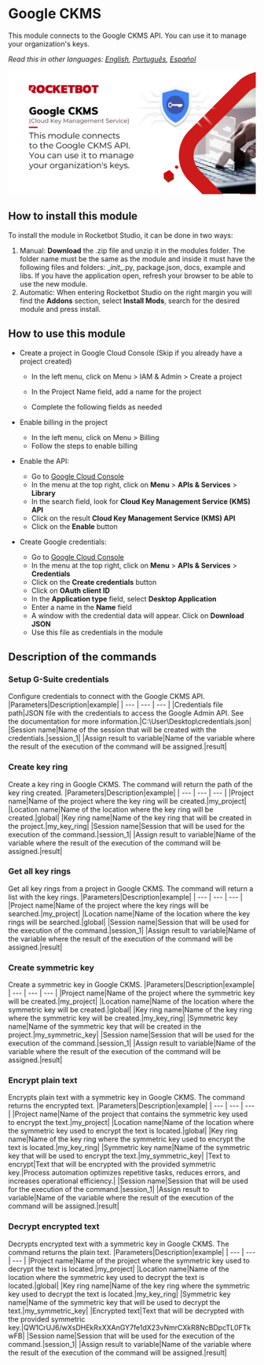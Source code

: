 # Google CKMS
  
This module connects to the Google CKMS API. You can use it to manage your organization's keys.  

*Read this in other languages: [English](Manual_GoogleCKMS.md), [Português](Manual_GoogleCKMS.pr.md), [Español](Manual_GoogleCKMS.es.md)*
  
![banner](imgs/Banner_GoogleCKMS.jpg)
## How to install this module
  
To install the module in Rocketbot Studio, it can be done in two ways:
1. Manual: __Download__ the .zip file and unzip it in the modules folder. The folder name must be the same as the module and inside it must have the following files and folders: \__init__.py, package.json, docs, example and libs. If you have the application open, refresh your browser to be able to use the new module.
2. Automatic: When entering Rocketbot Studio on the right margin you will find the **Addons** section, select **Install Mods**, search for the desired module and press install.  

## How to use this module

- Create a project in Google Cloud Console (Skip if you already have a project created)
  - In the left menu, click on Menu > IAM & Admin > Create a project

  - In the Project Name field, add a name for the project

  - Complete the following fields as needed

- Enable billing in the project
    - In the left menu, click on Menu > Billing
    - Follow the steps to enable billing

- Enable the API:
    - Go to [Google Cloud Console](https://console.cloud.google.com/)
    - In the menu at the top right, click on **Menu** > **APIs & Services** > **Library**
    - In the search field, look for **Cloud Key Management Service (KMS) API**
    - Click on the result **Cloud Key Management Service (KMS) API**
    - Click on the **Enable** button

- Create Google credentials:
    - Go to [Google Cloud Console](https://console.cloud.google.com/)
    - In the menu at the top right, click on **Menu** > **APIs & Services** > **Credentials**
    - Click on the **Create 
credentials** button
    - Click on **OAuth client ID**
    - In the **Application type** field, select **Desktop Application**
    - Enter a name in the **Name** field
    - A window with the credential data will appear. Click on **Download JSON**
    - Use this file as credentials in the module
## Description of the commands

### Setup G-Suite credentials
  
Configure credentials to connect with the Google CKMS API.
|Parameters|Description|example|
| --- | --- | --- |
|Credentials file path|JSON file with the credentials to access the Google Admin API. See the documentation for more information.|C:\User\Desktop\credentials.json|
|Session name|Name of the session that will be created with the credentials.|session_1|
|Assign result to variable|Name of the variable where the result of the execution of the command will be assigned.|result|

### Create key ring
  
Create a key ring in Google CKMS. The command will return the path of the key ring created.
|Parameters|Description|example|
| --- | --- | --- |
|Project name|Name of the project where the key ring will be created.|my_project|
|Location name|Name of the location where the key ring will be created.|global|
|Key ring name|Name of the key ring that will be created in the project.|my_key_ring|
|Session name|Session that will be used for the execution of the command.|session_1|
|Assign result to variable|Name of the variable where the result of the execution of the command will be assigned.|result|

### Get all key rings
  
Get all key rings from a project in Google CKMS. The command will return a list with the key rings.
|Parameters|Description|example|
| --- | --- | --- |
|Project name|Name of the project where the key rings will be searched.|my_project|
|Location name|Name of the location where the key rings will be searched.|global|
|Session name|Session that will be used for the execution of the command.|session_1|
|Assign result to variable|Name of the variable where the result of the execution of the command will be assigned.|result|

### Create symmetric key
  
Create a symmetric key in Google CKMS.
|Parameters|Description|example|
| --- | --- | --- |
|Project name|Name of the project where the symmetric key will be created.|my_project|
|Location name|Name of the location where the symmetric key will be created.|global|
|Key ring name|Name of the key ring where the symmetric key will be created.|my_key_ring|
|Symmetric key name|Name of the symmetric key that will be created in the project.|my_symmetric_key|
|Session name|Session that will be used for the execution of the command.|session_1|
|Assign result to variable|Name of the variable where the result of the execution of the command will be assigned.|result|

### Encrypt plain text
  
Encrypts plain text with a symmetric key in Google CKMS. The command returns the encrypted text.
|Parameters|Description|example|
| --- | --- | --- |
|Project name|Name of the project that contains the symmetric key used to encrypt the text.|my_project|
|Location name|Name of the location where the symmetric key used to encrypt the text is located.|global|
|Key ring name|Name of the key ring where the symmetric key used to encrypt the text is located.|my_key_ring|
|Symmetric key name|Name of the symmetric key that will be used to encrypt the text.|my_symmetric_key|
|Text to encrypt|Text that will be encrypted with the provided symmetric key.|Process automation optimizes repetitive tasks, reduces errors, and increases operational efficiency.|
|Session name|Session that will be used for the execution of the command.|session_1|
|Assign result to variable|Name of the variable where the result of the execution of the command will be assigned.|result|

### Decrypt encrypted text
  
Decrypts encrypted text with a symmetric key in Google CKMS. The command returns the plain text.
|Parameters|Description|example|
| --- | --- | --- |
|Project name|Name of the project where the symmetric key used to decrypt the text is located.|my_project|
|Location name|Name of the location where the symmetric key used to decrypt the text is located.|global|
|Key ring name|Name of the key ring where the symmetric key used to decrypt the text is located.|my_key_ring|
|Symmetric key name|Name of the symmetric key that will be used to decrypt the text.|my_symmetric_key|
|Encrypted text|Text that will be decrypted with the provided symmetric key.|QW1CrUJ6/wXsDHEkRxXXAnGY7fe1dX23vNmrCXkR8NcBDpcTL0FTkwFB|
|Session name|Session that will be used for the execution of the command.|session_1|
|Assign result to variable|Name of the variable where the result of the execution of the command will be assigned.|result|
